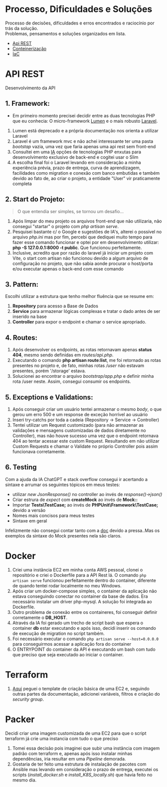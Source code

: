 # Processo, Dificuldades e Soluções
Processo de decisões, dificuldades e erros encontrados e raciocínio por trás da solução.
<br> Problemas, pensamentos e soluções organizados em lista.

- [Api REST](#api)
- [Conteinerização](#docker)
- [IaC](#terraform)

<a id="api"></a>
# API REST
Desenvolvimento da API

## **1. Framework:**
* Em primeiro momento precisei decidir entre as duas tecnologias PHP que eu conhecia: O micro-framework [Lumen](https://lumen.laravel.com/docs/11.x) e o mais robusto [Laravel](https://laravel.com/). 
1. Lumen está deprecado e a própria documentação nos orienta a utilizar Laravel
2. Laravel é um framework mvc e não achei interessante ter uma pasta *bootstap* vazia, uma vez que faria apenas uma api rest sem front-end
3. Consultei em uma [IA](https://www.deepseek.com/) opções de tecnologias PHP enxutas para desenvolvimento exclusivo de back-end e cogitei usar o Slim
4. A escolha final foi o Laravel levando em consideração a minha experiência prévia, prazo de entrega, curva de aprendizagem, facilidades como migration e conexão com banco embutidas e também devido ao fato de, ao criar o projeto, a entidade "User" vir praticamente completa

## **2. Start do Projeto:**
>O que entendia ser simples, se tornou um desafio...

1. Após limpar do meu projeto os arquivos front-end que não utilizaria, não consegui "startar" o projeto com *php artisan serve*. 
2. Pesquisei bastante c/ o Google e sugestões de IA's, alterei o possível no arquivo *php.ini* mas por fim, percebi que dediquei muito tempo para fazer esse comando funcionar e optei por em desenvolvimento utilizar: **php -S 127.0.0.1:8000 -t public**. Que funcionou perfeitamente. 
3.  Inclusive, acredito que por razão do laravel já iniciar um projeto com Vite, o start com artisan não funcionou devido a algum arquivo de configuração no projeto, que não sabia aonde procurar o host/porta e/ou executar apenas o back-end com esse comando

## 3. Pattern:
Escolhi utilizar a estrutura que tenho melhor fluência que se resume em: 
1. **Repository** para acesso a Base de Dados
2. **Service** para armazenar lógicas complexas e tratar o dado antes de ser inserido na base
3. **Controller** para expor o endpoint e chamar o service apropriado.

## 4. Routes:
1. Após desenvolver os endpoints, as rotas retornavam apenas **status 404**, mesmo sendo definidas em *routes/api.php*.
2. Executando o comando **php artisan route:list**, me foi retornado as rotas presentes no projeto e, de fato, minhas rotas */user* não estavam presentes, porém '/storage' estava.
3. Solucionei ao encontrar o arquivo *bootstrap/app.php* e definir minha rota /user neste. Assim, consegui consumir os endpoints.

## 5. Exceptions e Validations:
1. Após conseguir criar um usuário tentei armazenar o mesmo *body*, o que gerou um erro 500 e um response de exceção horrível ao usuário
2. Inseri try-catchs por toda a cadeia (Repository -> Service -> Controller)
3. Tentei utilizar um Request customizado (para não armazenar as validações e mensagens customizadas de dados diretamente no Controller), mas não houve sucesso uma vez que o endpoint retornava 404 ao tentar acessar este custom Request. Resultando em não utilizar Custom Requests e chamar o Validate no próprio Controller pois assim funcionava corretamente.

## 6. Testing
Com a ajuda da IA ChatGPT e stack overflow consegui ir acertando a sintaxe e arrumar os seguintes tópicos em meus testes:
- utilizar *new JsonResponse()* no controller ao invés de *response()->json()*
- Criar estrura de *expect* com **createMock** ao invés de **Mock::**
- Importar **Tests\TestCase;** ao invés de **PHPUnit\Framework\TestCase;** devido a versão
- Nomes mais concisos para meus testes
- Sintaxe em geral

Infelizmente não consegui contar tanto com a [doc](https://docs.phpunit.de/en/10.5/test-doubles.html#createmock) devido a pressa..Mas os exemplos da sintaxe do Mock presentes nela são claros.

<a id="docker"></a>
# Docker

1. Criei uma instância EC2 em minha conta AWS pessoal, clonei o repositório e criei o Dockerfile para a API Rest lá. O comando ``php artisan serve`` funcionou perfeitamente dentro do container, diferente de quando tentei rodar localmente no meu Windows.
2. Após criar um docker-compose simples, o container da aplicação não estava conseguindo conectar no container da base de dados. Era necessário instalar um driver php-mysql. A solução foi integrada ao Dockerfile.
3. Outro problema de conexão entre os containeres, foi conseguir definir corretamente o **DB_HOST**.
4. Através da IA foi gerado um trecho de script bash que espera o container **db** estar executando e após isso, decidi inserir os comando de execução de migration no script também. 
5. Foi necessário executar o comando ``php artisan serve --host=0.0.0.0`` para conseguirmos acessar a aplicação fora do container
6. O ENTRYPOINT do container da API é executando um bash com tudo que preciso que seja executado ao iniciar o container.

<a id="terraform"></a>
# Terraform
1. [Aqui](https://registry.terraform.io/providers/hashicorp/aws/latest/docs/resources/instance) peguei o template de criação básica de uma EC2 e, seguindo outras partes da documentação, adicionei variáveis, filtros e criação do *security group*.

# Packer
Decidi criar uma imagem customizada de uma EC2 para que o script terraform já crie uma instancia com tudo o que preciso

1. Tomei essa decisão pois imaginei que subir uma instância com imagem padrão com terraform e, apenas após isso instalar minhas dependências, iria resultar em uma *Pipeline* demorada.
2. Gostaria de ter feito uma estrutura de instalação de pacotes com Ansible mas levando em consideração o prazo de entrega, executei os scripts (*install_docker.sh* e *install_K8S_locally.sh*) que havia feito no mesmo dia.
